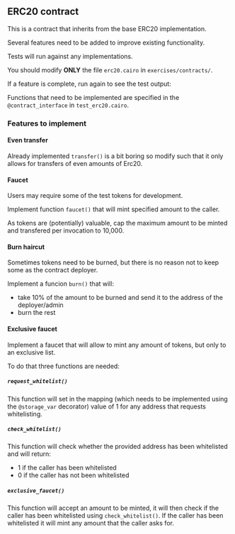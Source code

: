 ## ERC20 contract

This is a contract that inherits from the base ERC20 implementation.

Several features need to be added to improve existing functionality.

Tests will run against any implementations.

You should modify **ONLY** the file `erc20.cairo` in `exercises/contracts/`.

If a feature is complete, run again to see the test output:

Functions that need to be implemented are specified in the `@contract_interface` in `test_erc20.cairo`.

### Features to implement

#### Even transfer

Already implemented `transfer()` is a bit boring so modify such that it only allows for transfers of even amounts of Erc20.

#### Faucet

Users may require some of the test tokens for development.

Implement function `faucet()` that will mint specified amount to the caller.

As tokens are (potentially) valuable, cap the maximum amount to be minted and transfered per invocation to 10,000.

#### Burn haircut

Sometimes tokens need to be burned, but there is no reason not to keep some as the contract deployer.

Implement a funcion `burn()` that will:

- take 10% of the amount to be burned and send it to the address of the deployer/admin
- burn the rest

#### Exclusive faucet

Implement a faucet that will allow to mint any amount of tokens, but only to an exclusive list.

To do that three functions are needed:

##### `request_whitelist()`

This function will set in the mapping (which needs to be implemented using the `@storage_var` decorator) value of 1 for any address that requests whitelisting.

##### `check_whitelist()`

This function will check whether the provided address has been whitelisted and will return:

- 1 if the caller has been whitelisted
- 0 if the caller has not been whitelisted

##### `exclusive_faucet()`

This function will accept an amount to be minted, it will then check if the caller has been whitelisted using `check_whitelist()`. If the caller has been whitelisted it will mint any amount that the caller asks for.
